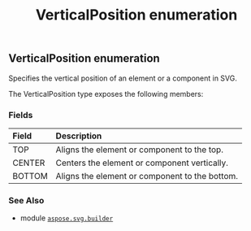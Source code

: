 ﻿---
title: VerticalPosition enumeration
second_title: Aspose.SVG for Python via .NET API References
description: 
type: docs
weight: 1890
url: /python-net/aspose.svg.builder/verticalposition/
is_root: false
---

## VerticalPosition enumeration

Specifies the vertical position of an element or a component in SVG.



The VerticalPosition type exposes the following members:

### Fields
| Field | Description |
| :- | :- |
| TOP | Aligns the element or component to the top. |
| CENTER | Centers the element or component vertically. |
| BOTTOM | Aligns the element or component to the bottom. |



### See Also
* module [`aspose.svg.builder`](..)
